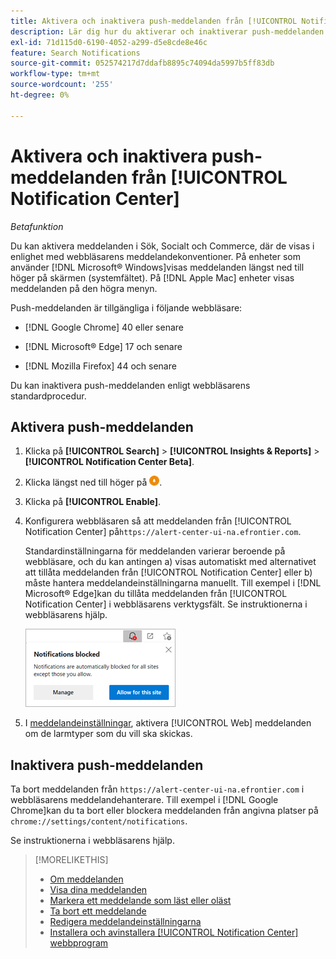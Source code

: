 ```yaml
---
title: Aktivera och inaktivera push-meddelanden från [!UICONTROL Notification Center]
description: Lär dig hur du aktiverar och inaktiverar push-meddelanden från [!UICONTROL Notification Center].
exl-id: 71d115d0-6190-4052-a299-d5e8cde8e46c
feature: Search Notifications
source-git-commit: 052574217d7ddafb8895c74094da5997b5ff83db
workflow-type: tm+mt
source-wordcount: '255'
ht-degree: 0%

---
```


# Aktivera och inaktivera push-meddelanden från [!UICONTROL Notification Center]

*Betafunktion*

Du kan aktivera meddelanden i Sök, Socialt och Commerce, där de visas i enlighet med webbläsarens meddelandekonventioner. På enheter som använder [!DNL Microsoft® Windows]visas meddelanden längst ned till höger på skärmen (systemfältet). På [!DNL Apple Mac] enheter visas meddelanden på den högra menyn.

Push-meddelanden är tillgängliga i följande webbläsare:

* [!DNL Google Chrome] 40 eller senare

* [!DNL Microsoft® Edge] 17 och senare

* [!DNL Mozilla Firefox] 44 och senare

Du kan inaktivera push-meddelanden enligt webbläsarens standardprocedur.

## Aktivera push-meddelanden

1. Klicka på **[!UICONTROL Search]** > **[!UICONTROL Insights & Reports]** > **[!UICONTROL Notification Center Beta]**.

2. Klicka längst ned till höger på ![Aktivera push-meddelanden](/help/search-social-commerce/assets/notifications-push.png "Aktivera push-meddelanden").

3. Klicka på **[!UICONTROL Enable]**.

4. Konfigurera webbläsaren så att meddelanden från [!UICONTROL Notification Center] på`https://alert-center-ui-na.efrontier.com`.

   Standardinställningarna för meddelanden varierar beroende på webbläsare, och du kan antingen a) visas automatiskt med alternativet att tillåta meddelanden från [!UICONTROL Notification Center] eller b) måste hantera meddelandeinställningarna manuellt. Till exempel i [!DNL Microsoft® Edge]kan du tillåta meddelanden från [!UICONTROL Notification Center] i webbläsarens verktygsfält. Se instruktionerna i webbläsarens hjälp.

   ![Hantera meddelandeinställningar i Microsoft Edge](/help/search-social-commerce/assets/notifications-blocked-dialog.png "Hantera meddelandeinställningar i Microsoft® Edge")

5. I [meddelandeinställningar](notification-edit.md), aktivera [!UICONTROL Web] meddelanden om de larmtyper som du vill ska skickas.

## Inaktivera push-meddelanden

Ta bort meddelanden från `https://alert-center-ui-na.efrontier.com` i webbläsarens meddelandehanterare. Till exempel i [!DNL Google Chrome]kan du ta bort eller blockera meddelanden från angivna platser på `chrome://settings/content/notifications`.

Se instruktionerna i webbläsarens hjälp.

>[!MORELIKETHIS]
>
>* [Om meddelanden](/help/search-social-commerce/notifications/notification-about.md)
>* [Visa dina meddelanden](notification-view.md)
>* [Markera ett meddelande som läst eller oläst](notification-mark-read-unread.md)
>* [Ta bort ett meddelande](notification-delete.md)
>* [Redigera meddelandeinställningarna](notification-edit.md)
>* [Installera och avinstallera [!UICONTROL Notification Center] webbprogram](notification-app-install-uninstall.md)
